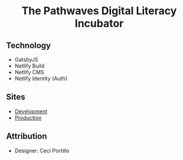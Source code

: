 <h1 align="center">
  The Pathwaves Digital Literacy Incubator
</h1>

## Technology
- GatsbyJS
- Netlify Build
- Netlify CMS
- Netlify Identity (Auth)

## Sites
- [Development](https://pathwaves-dev.netlify.app/)
- [Production](https://www.pathwaves.ca/)

## Attribution
- Designer: Ceci Portillo
